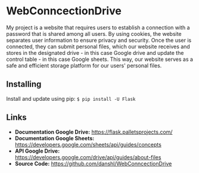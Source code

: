 # WebConncectionDrive
My project is a website that requires users to establish a connection with a password that is shared among all users. By using cookies, the website separates user information to ensure privacy and security. Once the user is connected, they can submit personal files, which our website receives and stores in the designated drive - in this case Google drive and update the control table - in this case Google sheets. This way, our website serves as a safe and efficient storage platform for our users' personal files.

Installing
------
Install and update using pip: 
`$ pip install -U Flask`

Links
------
- **Documentation Google Drive:** https://flask.palletsprojects.com/
- **Documentation Google Sheets:** https://developers.google.com/sheets/api/guides/concepts
- **API Google Drive:** https://developers.google.com/drive/api/guides/about-files
- **Source Code:** https://github.com/danshl/WebConncectionDrive

